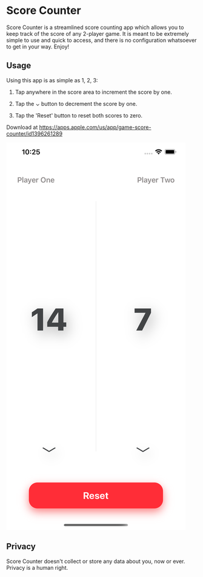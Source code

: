# Score Counter

Score Counter is a streamlined score counting app which allows you to keep track of the score of any 2-player game. It is meant to be extremely simple to use and quick to access, and there is no configuration whatsoever to get in your way. Enjoy!

## Usage

Using this app is as simple as 1, 2, 3:

1. Tap anywhere in the score area to increment the score by one.

2. Tap the ⌄ button to decrement the score by one.

3. Tap the 'Reset' button to reset both scores to zero.

Download at <https://apps.apple.com/us/app/game-score-counter/id1396261289>

![](https://github.com/blond-in-blue/app-docs/blob/master/docs/assets/score-counter-iphone.png?raw=true)

## Privacy

Score Counter doesn't collect or store any data about you, now or ever. Privacy is a human right.
